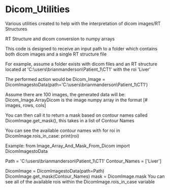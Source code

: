 # Dicom_Utilities
Various utilities created to help with the interpretation of dicom images/RT Structures

RT Structure and dicom conversion to numpy arrays

This code is designed to receive an input path to a folder which contains both dicom images and a single RT structure file

For example, assume a folder exists with dicom files and an RT structure located at 'C:\users\brianmanderson\Patient_1\CT1\' with the roi 'Liver'

The performed action would be Dicom_Image = DicomImagestoData(path='C:\users\brianmanderson\Patient_1\CT1\')

Assume there are 100 images, the generated data will be:
Dicom_Image.ArrayDicom is the image numpy array in the format [# images, rows, cols]

You can then call it to return a mask based on contour names called DicomImage.get_mask(), this takes in a list of Contour Names

You can see the available contour names with
for roi in DicomImage.rois_in_case:
    print(roi)
    

Example:
from Image_Array_And_Mask_From_Dicom import DicomImagestoData

Path = 'C:\users\brianmanderson\Patient_1\CT1\'
Contour_Names = ['Liver']

DicomImage = DicomImagestoData(path=Path)
DicomImage.get_mask(Contour_Names)
mask = DicomImage.mask
You can see all of the available rois within the 
DicomImage.rois_in_case variable
